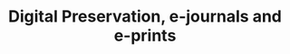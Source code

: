 ---
abstract: null
creators:
- Beagrie, Neil
date: null
document_url: https://services.phaidra.univie.ac.at/api/object/o:295000/download
grand_parent: iPRES
institutions: []
keywords:
- beijing
landing_page_url: https://phaidra.univie.ac.at/o:295000
language: eng
layout: publication
license: CC BY-SA 3.0 AT
notes_url: null
parent: iPRES 2004
presentation_url: null
publication_type: presentation
size: 175446
source_name: iPRES
title: Digital Preservation, e-journals and e-prints
year: 2004
---